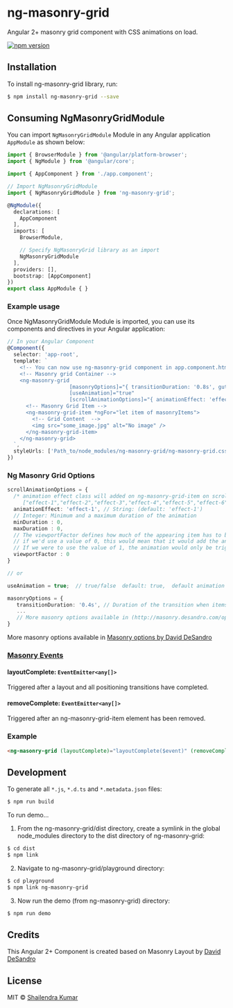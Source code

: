 # ng-masonry-grid

Angular 2+ masonry grid component with CSS animations on load.

[![npm version](https://badge.fury.io/js/ng-masonry-grid.svg)](https://badge.fury.io/js/ng-masonry-grid)

## Installation

To install ng-masonry-grid library, run:

```bash
$ npm install ng-masonry-grid --save
```

## Consuming NgMasonryGridModule

You can import `NgMasonryGridModule` Module in any Angular application `AppModule` as shown below:

```typescript
import { BrowserModule } from '@angular/platform-browser';
import { NgModule } from '@angular/core';

import { AppComponent } from './app.component';

// Import NgMasonryGridModule
import { NgMasonryGridModule } from 'ng-masonry-grid';

@NgModule({
  declarations: [
    AppComponent
  ],
  imports: [
    BrowserModule,

    // Specify NgMasonryGrid library as an import
    NgMasonryGridModule
  ],
  providers: [],
  bootstrap: [AppComponent]
})
export class AppModule { }
```
### Example usage

Once NgMasonryGridModule Module is imported, you can use its components and directives in your Angular application:

```typescript
// In your Angular Component
@Component({
  selector: 'app-root',
  template: `
    <!-- You can now use ng-masonry-grid component in app.component.html -->
    <!-- Masonry grid Container -->
    <ng-masonry-grid
                    [masonryOptions]="{ transitionDuration: '0.8s', gutter: 5 }" 
                    [useAnimation]="true"
                    [scrollAnimationOptions]="{ animationEffect: 'effect-4', minDuration : 0.4, maxDuration : 0.7 }">
      <!-- Masonry Grid Item -->
      <ng-masonry-grid-item *ngFor="let item of masonryItems"> 
        <!-- Grid Content  -->
        <img src="some_image.jpg" alt="No image" />
      </ng-masonry-grid-item>
    </ng-masonry-grid>
  `,
  styleUrls: ['Path_to/node_modules/ng-masonry-grid/ng-masonry-grid.css'] // point to ng-masonry-grid CSS file
})
```

### Ng Masonry Grid Options

```typescript
scrollAnimationOptions = {
  /* animation effect class will added on ng-masonry-grid-item on scroll, you can choose animation effect class from the predefined list: 
     ["effect-1","effect-2","effect-3","effect-4","effect-5","effect-6","effect-7","effect-8"] or else you can add your own custom class as you wish */
  animationEffect: 'effect-1', // String: (default: 'effect-1')
  // Integer: Minimum and a maximum duration of the animation 
  minDuration : 0,
  maxDuration : 0,
  // The viewportFactor defines how much of the appearing item has to be visible in order to trigger the animation
  // if we'd use a value of 0, this would mean that it would add the animation class as soon as the item is in the viewport.
  // If we were to use the value of 1, the animation would only be triggered when we see all of the item in the viewport (100% of it)
  viewportFactor : 0
}

// or

useAnimation = true;  // true/false  default: true,  default animation options will be applied if you do not provide scrollAnimationOptions

masonryOptions = {
   transitionDuration: '0.4s', // Duration of the transition when items change position or appearance, set in a CSS time format. Default: transitionDuration: '0.4s'
   ...
   // More masonry options available in (http://masonry.desandro.com/options.html)
} 
```
More masonry options available in [Masonry options by David DeSandro](http://masonry.desandro.com/options.html)

### [Masonry Events](http://masonry.desandro.com/events.html)
#### layoutComplete: `EventEmitter<any[]>`
Triggered after a layout and all positioning transitions have completed.

#### removeComplete: `EventEmitter<any[]>`
Triggered after an ng-masonry-grid-item element has been removed.

### Example
```html
<ng-masonry-grid (layoutComplete)="layoutComplete($event)" (removeComplete)="removeGridItem($event)"></ng-masonry-grid>
```


## Development

To generate all `*.js`, `*.d.ts` and `*.metadata.json` files:

```bash
$ npm run build
```

To run demo... 
  1. From the ng-masonry-grid/dist directory, create a symlink in the global node_modules directory to the dist directory of ng-masonry-grid:

  ```bash
  $ cd dist
  $ npm link
  ```

  2. Navigate to ng-masonry-grid/playground directory:

  ```bash
  $ cd playground
  $ npm link ng-masonry-grid
  ```

  3. Now run the demo (from ng-masonry-grid) directory:

  ```bash
  $ npm run demo
  ```

## Credits
This Angular 2+ Component is created based on Masonry Layout by [David DeSandro](http://masonry.desandro.com/)

## License

MIT © [Shailendra Kumar](mailto:shailu.snist@gmail.com)

